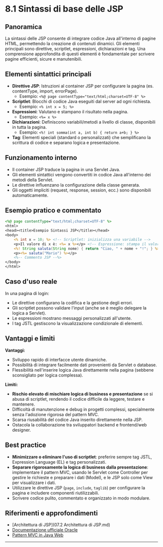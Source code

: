 # 8.1 Sintassi di base delle JSP

## Panoramica
La sintassi delle JSP consente di integrare codice Java all'interno di pagine HTML, permettendo la creazione di contenuti dinamici. Gli elementi principali sono direttive, scriptlet, espressioni, dichiarazioni e tag. Una comprensione approfondita di questi elementi è fondamentale per scrivere pagine efficienti, sicure e manutenibili.

## Elementi sintattici principali
- **Direttive JSP**: Istruzioni al container JSP per configurare la pagina (es. contentType, import, errorPage).
  - Esempio: `<%@ page contentType="text/html;charset=UTF-8" %>`
- **Scriptlet**: Blocchi di codice Java eseguiti dal server ad ogni richiesta.
  - Esempio: `<% int x = 5; %>`
- **Espressioni**: Valutano e stampano il risultato nella pagina.
  - Esempio: `<%= x %>`
- **Dichiarazioni**: Definiscono variabili/metodi a livello di classe, disponibili in tutta la pagina.
  - Esempio: `<%! int somma(int a, int b) { return a+b; } %>`
- **Tag**: Elementi speciali (standard o personalizzati) che semplificano la scrittura di codice e separano logica e presentazione.

## Funzionamento interno
- Il container JSP traduce la pagina in una Servlet Java.
- Gli elementi sintattici vengono convertiti in codice Java all'interno dei metodi della Servlet.
- Le direttive influenzano la configurazione della classe generata.
- Gli oggetti impliciti (request, response, session, ecc.) sono disponibili automaticamente.

## Esempio pratico e commentato
```jsp
<%@ page contentType="text/html;charset=UTF-8" %>
<html>
<head><title>Esempio Sintassi JSP</title></head>
<body>
    <% int x = 10; %> <!-- Scriptlet: inizializza una variabile -->
    <p>Il valore di x è: <%= x %></p> <!-- Espressione: stampa il valore -->
    <%! String saluta(String nome) { return "Ciao, " + nome + "!"; } %> <!-- Dichiarazione -->
    <p><%= saluta("Mario") %></p>
    <%-- Commento JSP --%>
</body>
</html>
```

## Caso d'uso reale
In una pagina di login:
- Le direttive configurano la codifica e la gestione degli errori.
- Gli scriptlet possono validare l'input (anche se è meglio delegare la logica a Servlet).
- Le espressioni mostrano messaggi personalizzati all'utente.
- I tag JSTL gestiscono la visualizzazione condizionale di elementi.

## Vantaggi e limiti
**Vantaggi:**
- Sviluppo rapido di interfacce utente dinamiche.
- Possibilità di integrare facilmente dati provenienti da Servlet o database.
- Flessibilità nell'inserire logica Java direttamente nella pagina (sebbene sconsigliato per logica complessa).

**Limiti:**
- **Rischio elevato di mischiare logica di business e presentazione** se si abusa di scriptlet, rendendo il codice difficile da leggere, testare e mantenere.
- Difficoltà di manutenzione e debug in progetti complessi, specialmente senza l'adozione rigorosa del pattern MVC.
- Scarsa riusabilità del codice Java inserito direttamente nella JSP.
- Ostacola la collaborazione tra sviluppatori backend e frontend/web designer.

## Best practice
- **Minimizzare o eliminare l'uso di scriptlet**: preferire sempre tag JSTL, Expression Language (EL) e tag personalizzati.
- **Separare rigorosamente la logica di business dalla presentazione**: implementare il pattern MVC, usando le Servlet come Controller per gestire le richieste e preparare i dati (Model), e le JSP solo come View per visualizzare i dati.
- Utilizzare le direttive JSP (`page`, `include`, `taglib`) per configurare la pagina e includere componenti riutilizzabili.
- Scrivere codice pulito, commentato e organizzato in modo modulare.

## Riferimenti e approfondimenti
- [Architettura di JSP](07.2 Architettura di JSP.md)
- [Documentazione ufficiale Oracle](https://docs.oracle.com/javaee/7/tutorial/servlets.htm)
- [Pattern MVC in Java Web](https://www.oracle.com/java/technologies/model-view-controller.html)

---